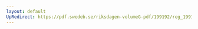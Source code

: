 ```yaml
---
layout: default
UpRedirect: https://pdf.swedeb.se/riksdagen-volumeG-pdf/199192/reg_199192_TU/reg_199192_TU_0001.pdf
---
```

